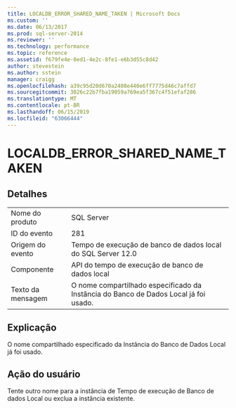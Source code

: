 ```yaml
---
title: LOCALDB_ERROR_SHARED_NAME_TAKEN | Microsoft Docs
ms.custom: ''
ms.date: 06/13/2017
ms.prod: sql-server-2014
ms.reviewer: ''
ms.technology: performance
ms.topic: reference
ms.assetid: f679fe4e-0ed1-4e2c-8fe1-e6b3d55c8d42
author: stevestein
ms.author: sstein
manager: craigg
ms.openlocfilehash: a39c95d20d670a2408e440e6ff7775d46c7affd7
ms.sourcegitcommit: 3026c22b7fba19059a769ea5f367c4f51efaf286
ms.translationtype: MT
ms.contentlocale: pt-BR
ms.lasthandoff: 06/15/2019
ms.locfileid: "63066444"
---
```

# <a name="localdb_error_shared_name_taken"></a>LOCALDB_ERROR_SHARED_NAME_TAKEN
    
## <a name="details"></a>Detalhes  
  
|||  
|-|-|  
|Nome do produto|SQL Server|  
|ID do evento|281|  
|Origem do evento|Tempo de execução de banco de dados local do SQL Server 12.0|  
|Componente|API do tempo de execução de banco de dados local|  
|Texto da mensagem|O nome compartilhado especificado da Instância do Banco de Dados Local já foi usado.|  
  
## <a name="explanation"></a>Explicação  
 O nome compartilhado especificado da Instância do Banco de Dados Local já foi usado.  
  
## <a name="user-action"></a>Ação do usuário  
 Tente outro nome para a instância de Tempo de execução de Banco de dados Local ou exclua a instância existente.  
  
  
